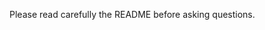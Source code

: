 Please read carefully the README before asking questions.

<!-- Love jest-puppeteer? Please consider supporting our collective: 👉  https://opencollective.com/jest-puppeteer/donate -->
